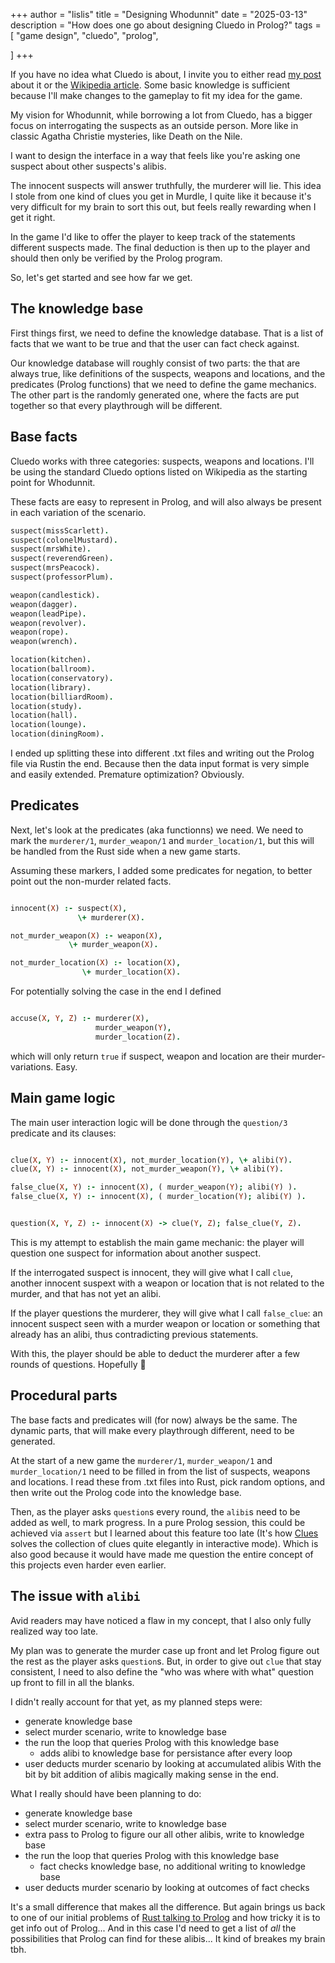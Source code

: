 +++
author = "lislis"
title = "Designing Whodunnit"
date = "2025-03-13"
description = "How does one go about designing Cluedo in Prolog?"
tags = [
  "game design",
  "cluedo",
  "prolog",

]
+++

If you have no idea what Cluedo is about, I invite you to either read [my post](/blog/related-work/) about it or the [Wikipedia article](https://en.wikipedia.org/wiki/Cluedo). Some basic knowledge is sufficient because I'll make changes to the gameplay to fit my idea for the game.

My vision for Whodunnit, while borrowing a lot from Cluedo, has a bigger focus on interrogating the suspects as an outside person. More like in classic Agatha Christie mysteries, like Death on the Nile.

I want to design the interface in a way that feels like you're asking one suspect about other suspects's alibis.

The innocent suspects will answer truthfully, the murderer will lie. This idea I stole from one kind of clues you get in Murdle, I quite like it because it's very difficult for my brain to sort this out, but feels really rewarding when I get it right.

In the game I'd like to offer the player to keep track of the statements different suspects made. The final deduction is then up to the player and should then only be verified by the Prolog program.

So, let's get started and see how far we get.

## The knowledge base

First things first, we need to define the knowledge database. That is a list of facts that we want to be true and that the user can fact check against.

Our knowledge database will roughly consist of two parts: the that are always true, like definitions of the suspects, weapons and locations, and the predicates (Prolog functions) that we need to define the game mechanics.
The other part is the randomly generated one, where the facts are put together so that every playthrough will be different.

## Base facts

Cluedo works with three categories: suspects, weapons and locations. I'll be using the standard Cluedo options listed on Wikipedia as the starting point for Whodunnit.

These facts are easy to represent in Prolog, and will also always be present in each variation of the scenario.

``` prolog
suspect(missScarlett).
suspect(colonelMustard).
suspect(mrsWhite).
suspect(reverendGreen).
suspect(mrsPeacock).
suspect(professorPlum).

weapon(candlestick).
weapon(dagger).
weapon(leadPipe).
weapon(revolver).
weapon(rope).
weapon(wrench).

location(kitchen).
location(ballroom).
location(conservatory).
location(library).
location(billiardRoom).
location(study).
location(hall).
location(lounge).
location(diningRoom).

```

I ended up splitting these into different .txt files and writing out the Prolog file via Rustin the end. Because then the data input format is very simple and easily extended. Premature optimization? Obviously.

## Predicates

Next, let's look at the predicates (aka functionns) we need. We need to mark the `murderer/1`, `murder_weapon/1` and `murder_location/1`, but this will be handled from the Rust side when a new game starts.

Assuming these markers, I added some predicates for negation, to better point out the non-murder related facts.

``` prolog

innocent(X) :- suspect(X),
               \+ murderer(X).

not_murder_weapon(X) :- weapon(X),
             \+ murder_weapon(X).

not_murder_location(X) :- location(X),
                \+ murder_location(X).

```

For potentially solving the case in the end I defined

``` prolog

accuse(X, Y, Z) :- murderer(X),
                   murder_weapon(Y),
                   murder_location(Z).

```
which will only return `true` if suspect, weapon and location are their murder-variations. Easy.

## Main game logic

The main user interaction logic will be done through the `question/3` predicate and its clauses:

``` prolog

clue(X, Y) :- innocent(X), not_murder_location(Y), \+ alibi(Y).
clue(X, Y) :- innocent(X), not_murder_weapon(Y), \+ alibi(Y).

false_clue(X, Y) :- innocent(X), ( murder_weapon(Y); alibi(Y) ).
false_clue(X, Y) :- innocent(X), ( murder_location(Y); alibi(Y) ).


question(X, Y, Z) :- innocent(X) -> clue(Y, Z); false_clue(Y, Z).

```

This is my attempt to establish the main game mechanic: the player will question one suspect for information about another suspect.

If the interrogated suspect is innocent, they will give what I call `clue`, another innocent suspext with a weapon or location that is not related to the murder, and that has not yet an alibi.

If the player questions the murderer, they will give what I call `false_clue`: an innocent suspect seen with a murder weapon or location or something that already has an alibi, thus contradicting previous statements.

With this, the player should be able to deduct the murderer after a few rounds of questions. Hopefully 🤞

## Procedural parts

The base facts and predicates will (for now) always be the same. The dynamic parts, that will make every playthrough different, need to be generated.

At the start of a new game the `murderer/1`, `murder_weapon/1` and `murder_location/1` need to be filled in from the list of suspects, weapons and locations. I read these from .txt files into Rust, pick random options, and then write out the Prolog code into the knowledge base.

Then, as the player asks `question`s every round, the `alibi`s need to be added as well, to mark progress. In a pure Prolog session, this could be achieved via `assert` but I learned about this feature too late (It's how [Clues](https://github.com/asigdel29/Clues/blob/main/clues.pl) solves the collection of clues quite elegantly in interactive mode). Which is also good because it would have made me question the entire concept of this projects even harder even earlier.

## The issue with `alibi`

Avid readers may have noticed a flaw in my concept, that I also only fully realized way too late.

My plan was to generate the murder case up front and let Prolog figure out the rest as the player asks `question`s. But, in order to give out `clue` that stay consistent, I need to also define the "who was where with what" question up front to fill in all the blanks.

I didn't really account for that yet, as my planned steps were:
- generate knowledge base
- select murder scenario, write to knowledge base
- the run the loop that queries Prolog with this knowledge base
  - adds alibi to knowledge base for persistance after every loop
- user deducts murder scenario by looking at accumulated alibis
With the bit by bit addition of alibis magically making sense in the end.

What I really should have been planning to do:
- generate knowledge base
- select murder scenario, write to knowledge base
- extra pass to Prolog to figure our all other alibis, write to knowledge base
- the run the loop that queries Prolog with this knowledge base
  - fact checks knowledge base, no additional writing to knowledge base
- user deducts murder scenario by looking at outcomes of fact checks

It's a small difference that makes all the difference. But again brings us back to one of our initial problems of [Rust talking to Prolog](/blog/rust-prolog-interop/) and how tricky it is to get info out of Prolog... And in this case I'd need to get a list of _all_ the possibilities that Prolog can find for these alibis... It kind of breakes my brain tbh.
